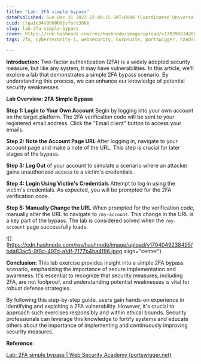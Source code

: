 ```yaml
---
title: "Lab: 2FA simple bypass"
datePublished: Sun Dec 31 2023 22:00:15 GMT+0000 (Coordinated Universal Time)
cuid: clqu1c34s000008jsfost38bb
slug: lab-2fa-simple-bypass
cover: https://cdn.hashnode.com/res/hashnode/image/upload/v1703966342600/9e9db621-95e1-4749-acbf-a6203805ef78.png
tags: 2fa, cybersecurity-1, websecurity, burpsuite, portswigger, handson, two-factor-authentication-2fa, multifactor, hands-on-labs, simplebypass

---
```


**Introduction:** Two-factor authentication (2FA) is a widely adopted security measure, but like any system, it may have vulnerabilities. In this article, we'll explore a lab that demonstrates a simple 2FA bypass scenario. By understanding this process, we can enhance our knowledge of potential security weaknesses.

**Lab Overview: 2FA Simple Bypass**

**Step 1: Login to Your Own Account** Begin by logging into your own account on the target platform. The 2FA verification code will be sent to your registered email address. Click the "Email client" button to access your emails.

**Step 2: Note the Account Page URL** After logging in, navigate to your account page and make a note of the URL. This step is crucial for later stages of the bypass.

**Step 3: Log Out** of your account to simulate a scenario where an attacker gains unauthorized access to a victim's credentials.

**Step 4: Login Using Victim's Credentials** Attempt to log in using the victim's credentials. As expected, you will be prompted for the 2FA verification code.

**Step 5: Manually Change the URL** When prompted for the verification code, manually alter the URL to navigate to `/my-account`. This change in the URL is a key part of the bypass. The lab is considered solved when the `/my-account` page successfully loads.

![](https://cdn.hashnode.com/res/hashnode/image/upload/v1704049238495/bda83ac5-9f8c-497d-a1df-7177b4ba4f86.jpeg align="center")

**Conclusion:** This lab exercise provides insight into a simple 2FA bypass scenario, emphasizing the importance of secure implementation and awareness. It's essential to recognize that security measures, including 2FA, are not foolproof, and understanding potential weaknesses is vital for robust defense strategies.

By following this step-by-step guide, users gain hands-on experience in identifying and exploiting a 2FA vulnerability. However, it's crucial to approach such exercises responsibly and within ethical bounds. Security professionals can leverage this knowledge to fortify systems and educate others about the importance of implementing and continuously improving security measures.

**Reference**:

[Lab: 2FA simple bypass | Web Security Academy (portswigger.net)](https://portswigger.net/web-security/authentication/multi-factor/lab-2fa-simple-bypass)